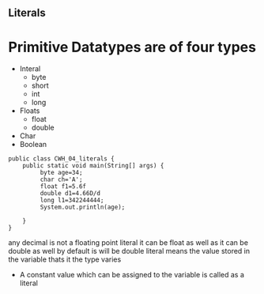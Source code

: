 ## Literals

# Primitive Datatypes are of four types

- Interal
  - byte
  - short
  - int
  - long
- Floats
  - float
  - double
- Char
- Boolean

```
public class CWH_04_literals {
    public static void main(String[] args) {
         byte age=34;
         char ch='A';
         float f1=5.6f
         double d1=4.66D/d
         long l1=342244444;
         System.out.println(age);
         
    }
}
```

any decimal is not a floating point literal it can be float as well as it can be double as well by default is will be double
literal means the value stored in the variable thats it the type varies

- A constant value which can be assigned to the variable is called as a literal
